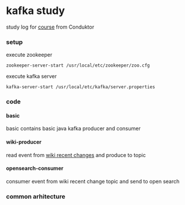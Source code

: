 # kafka study
study log for [course](https://www.udemy.com/course/apache-kafka/) from Conduktor

### setup
execute zookeeper
```
zookeeper-server-start /usr/local/etc/zookeeper/zoo.cfg
```

execute kafka server
```
kafka-server-start /usr/local/etc/kafka/server.properties
```

### code
#### basic
basic contains basic java kafka producer and consumer

#### wiki-producer
read event from [wiki recent changes](https://stream.wikimedia.org/v2/stream/recentchange) and produce to topic

#### opensearch-consumer
consumer event from wiki recent change topic and send to open search

### common arhitecture
